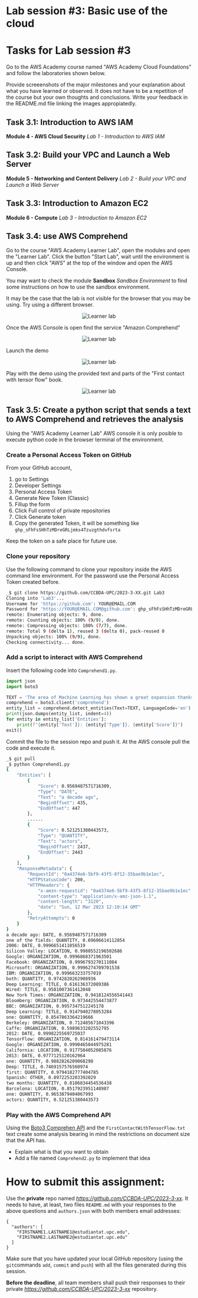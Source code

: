 # Lab session #3: Basic use of the cloud

#  Tasks for Lab session #3

Go to the AWS Academy course named "AWS Academy Cloud Foundations" and follow the laboratories shown below.

Provide screeenshots of the major milestones and your explanation about what you have learned or observed. It does not have to be a repetition of the course but your own thoughts and conclusions. Write your feedback in the README.md file linking the images appropiatedly.

## Task 3.1: Introduction to AWS IAM

**Module 4 - AWS Cloud Security** *Lab 1 - Introduction to AWS IAM*

## Task 3.2: Build your VPC and Launch a Web Server

**Module 5 - Networking and Content Delivery** *Lab 2 - Build your VPC and Launch a Web Server*

## Task 3.3: Introduction to Amazon EC2

**Module 6 - Compute** *Lab 3 - Introduction to Amazon EC2*

## Task 3.4: use AWS Comprehend 

Go to the course "AWS Academy Learner Lab", open the modules and open the "Learner Lab". Click the button "Start Lab", wait until the environment is up and then click "AWS" at the top of the window and open the AWS Console.

You may want to check the module **Sandbox** *Sandbox Environment* to find some instructions on how to use the sandbox environment.

It may be the case that the lab is not visible for the browser that you may be using. Try using a different browser.

<p align="center"><img src="./images/Lab03-LearnerLab.jpeg " alt="Learner lab" title="Learner lab"/></p>

Once the AWS Console is open find the service "Amazon Comprehend"

<p align="center"><img src="./images/Lab03-AWSConsole.jpeg " alt="Learner lab" title="Learner lab"/></p>

Launch the demo
<p align="center"><img src="./images/Lab03-AWSComprehend.jpeg " alt="Learner lab" title="Learner lab"/></p>

Play with the demo using the provided text and parts of the "First contact with tensor flow" book.

<p align="center"><img src="./images/Lab03-AWSComprehendPlay.jpeg" alt="Learner lab" title="Learner lab"/></p>

## Task 3.5: Create a python script that sends a text to AWS Comprehend and retrieves the analysis

Using the "AWS Academy Learner Lab" AWS console it is only posible to execute python code in the browser terminal of the environment.

### Create a Personal Access Token on GitHub

From your GitHub account, 

1. go to Settings 
2. Developer Settings 
3. Personal Access Token 
4. Generate New Token (Classic)
5. Fillup the form 
6. Click Full control of private repositories
7. Click Generate token
8. Copy the generated Token, it will be something like ``ghp_sFhFsSHhTzMDreGRLjmks4Tzuzgthdvfsrta``

Keep the token on a safe place for future use.


### Clone your repository

Use the following command to clone your repository inside the AWS command line environment. For the password use the Personal Access Token created before.

```bash
_$ git clone https://github.com/CCBDA-UPC/2023-3-XX.git Lab3
Cloning into 'Lab3'...
Username for 'https://github.com': YOUR@EMAIL.COM
Password for 'https://YOUR@EMAIL.COM@github.com': ghp_sFhFsSHhTzMDreGRLjmks4Tzuzgthdvfsrta
remote: Enumerating objects: 9, done.
remote: Counting objects: 100% (9/9), done.
remote: Compressing objects: 100% (7/7), done.
remote: Total 9 (delta 1), reused 3 (delta 0), pack-reused 0
Unpacking objects: 100% (9/9), done.
Checking connectivity... done.
```

### Add a script to interact with AWS Comprehend

Insert the following code into `Comprehend1.py`.
```python
import json
import boto3

TEXT = 'The area of Machine Learning has shown a great expansion thanks to the co-development of key areas such as computing, massive data storage and Internet technologies. Many of the technologies and events of everyday life of many people are directly or indirectly influenced by automatic learning. Examples of technologies such as speech recognition, image classification on our phones or detection of spam emails, have enabled apps that a decade ago would have only sounded possible in science fiction. The use of learning in stock market models or medical models has impacted our society massively. In addition, cars with cruise control, drones and robots of all types will impact society in the not too distant future. Deep Learning, a subtype of Machine Learning, has undoubtedly been one of the fields which has had an explosive expansion since it was rediscovered in 2006. Indeed, many of the startups in Silicon Valley specialize in it, and big technology companies like Google, Facebook, Microsoft or IBM have both development and research teams. Deep Learning has generated interest even outside the university and research areas: a lot of specialized magazines (like Wired) and even generic ones (such as New York Times, Bloomberg or BBC) have written many articles about this subject. This interest has led many students, entrepreneurs and investors to join Deep Learning. Thanks to all the interest generated, several packages have been opened as "Open Source". Being one of the main promoters of the library we developed at Berkeley (Caffe) in 2012 as a PhD student, I can say that TensorFlow, presented in this book and also designed by Google (California), where I have been researching since 2013, will be one of the main tools that researchers and SME companies will use to develop their ideas about Deep Learning and Machine Learning. A guarantee of this is the number of engineers and top researchers who have participated in this project, culminated with the Open Sourcing. I hope this introductory book will help the reader interested in starting their adventure in this very interesting field. I would like to thank the author, whom I have the pleasure of knowing, the effort to disseminate this technology. He wrote this book (first Spanish version) in record time, two months after the open source project release was announced. This is another example of the vitality of Barcelona and its interest to be one of the actors in this technological scenario that undoubtedly will impact our future.'
comprehend = boto3.client('comprehend')
entity_list = comprehend.detect_entities(Text=TEXT, LanguageCode='en')
print(json.dumps(entity_list, indent=4))
for entity in entity_list['Entities']:
    print(f"{entity['Text']}: {entity['Type']}, {entity['Score']}")
exit()
```

Commit the file to the session repo and push it. At the AWS console pull the code and execute it.

```bash
_$ git pull
_$ python Comprehend1.py
{
    "Entities": [
        {
            "Score": 0.9569487571716309,
            "Type": "DATE",
            "Text": "a decade ago",
            "BeginOffset": 435,
            "EndOffset": 447
        },
        ......
        {
            "Score": 0.521251380443573,
            "Type": "QUANTITY",
            "Text": "actors",
            "BeginOffset": 2437,
            "EndOffset": 2443
        }
    ],
    "ResponseMetadata": {
        "RequestId": "0a4374e6-5bf9-43f5-8f12-35bae9b1e1ec",
        "HTTPStatusCode": 200,
        "HTTPHeaders": {
            "x-amzn-requestid": "0a4374e6-5bf9-43f5-8f12-35bae9b1e1ec",
            "content-type": "application/x-amz-json-1.1",
            "content-length": "3120",
            "date": "Sun, 12 Mar 2023 12:10:14 GMT"
        },
        "RetryAttempts": 0
    }
}
a decade ago: DATE, 0.9569487571716309
one of the fields: QUANTITY, 0.69606614112854
2006: DATE, 0.9996651411056519
Silicon Valley: LOCATION, 0.9980552196502686
Google: ORGANIZATION, 0.9996868371963501
Facebook: ORGANIZATION, 0.9996793270111084
Microsoft: ORGANIZATION, 0.9996274709701538
IBM: ORGANIZATION, 0.999663233757019
both: QUANTITY, 0.9742820262908936
Deep Learning: TITLE, 0.616136372089386
Wired: TITLE, 0.9581007361412048
New York Times: ORGANIZATION, 0.9418124556541443
Bloomberg: ORGANIZATION, 0.973442554473877
BBC: ORGANIZATION, 0.9957347512245178
Deep Learning: TITLE, 0.9147940278053284
one: QUANTITY, 0.8547863364219666
Berkeley: ORGANIZATION, 0.712485671043396
Caffe: ORGANIZATION, 0.5989633202552795
2012: DATE, 0.9998225569725037
TensorFlow: ORGANIZATION, 0.814161479473114
Google: ORGANIZATION, 0.9990465044975281
California: LOCATION, 0.9177584052085876
2013: DATE, 0.9777125120162964
one: QUANTITY, 0.9882826209068298
Deep: TITLE, 0.7469157576560974
first: QUANTITY, 0.9794182777404785
Spanish: OTHER, 0.8972253203392029
two months: QUANTITY, 0.8186834454536438
Barcelona: LOCATION, 0.8517923951148987
one: QUANTITY, 0.9653879404067993
actors: QUANTITY, 0.521251380443573
```

### Play with the AWS Comprehend API

Using the [Boto3 Comprehen API](https://boto3.amazonaws.com/v1/documentation/api/latest/reference/services/comprehend.html#client) and the `FirstContactWithTensorFlow.txt` text create some analysis bearing in mind the restrictions on document size that the API has.

- Explain what is that you want to obtain
- Add a file named ``Comprehend2.py`` to implement that idea



# How to submit this assignment:

Use the **private** repo named *https://github.com/CCBDA-UPC/2023-3-xx*. It needs to have, at least, two files `README.md` with your responses to the above questions and `authors.json` with both members email addresses:

```json5
{
  "authors": [
    "FIRSTNAME1.LASTNAME1@estudiantat.upc.edu",
    "FIRSTNAME2.LASTNAME2@estudiantat.upc.edu"
  ]
}
```


Make sure that you have updated your local GitHub repository (using the `git`commands `add`, `commit` and `push`) with all the files generated during this session. 

**Before the deadline**, all team members shall push their responses to their private *https://github.com/CCBDA-UPC/2023-3-xx* repository.